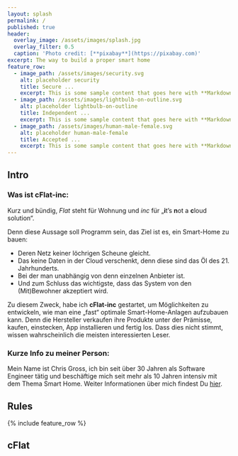 ```yaml
---
layout: splash
permalink: /
published: true
header:
  overlay_image: /assets/images/splash.jpg
  overlay_filter: 0.5
  caption: 'Photo credit: [**pixabay**](https://pixabay.com)'
excerpt: The way to build a proper smart home
feature_row:
  - image_path: /assets/images/security.svg
    alt: placeholder security
    title: Secure ...
    excerpt: This is some sample content that goes here with **Markdown** formatting.
  - image_path: /assets/images/lightbulb-on-outline.svg
    alt: placeholder lightbulb-on-outline
    title: Independent ...
    excerpt: This is some sample content that goes here with **Markdown** formatting.
  - image_path: /assets/images/human-male-female.svg
    alt: placeholder human-male-female
    title: Accepted ...
    excerpt: This is some sample content that goes here with **Markdown** formatting.
---
```

<p></p>
  
## Intro

### Was ist cFlat-inc: 

Kurz und bündig, *Flat* steht für Wohnung und *inc* für „**i**t’s **n**ot a **c**loud solution“. 

Denn diese Aussage soll Programm sein, das Ziel ist es, ein Smart-Home zu bauen:

* Deren Netz keiner löchrigen Scheune gleicht. 
* Das keine Daten in der Cloud verschenkt, denn diese sind das Öl des 21. Jahrhunderts. 
* Bei der man unabhängig von denn einzelnen Anbieter ist. 
* Und zum Schluss das wichtigste, dass das System von den (Mit)Bewohner akzeptiert wird.

Zu diesem Zweck, habe ich **cFlat-inc** gestartet, um Möglichkeiten zu entwickeln, wie man eine „fast“ optimale Smart-Home-Anlagen aufzubauen kann. Denn die Hersteller verkaufen ihre Produkte unter der Prämisse, kaufen, einstecken, App installieren und fertig los. Dass dies nicht stimmt, wissen wahrscheinlich die meisten interessierten Leser.

### Kurze Info zu meiner Person:

Mein Name ist Chris Gross, ich bin seit über 30 Jahren als Software Engineer tätig und beschäftige mich seit mehr als 10 Jahren intensiv mit dem Thema Smart Home. Weiter Informationen über mich findest Du [hier](/about/).  

## Rules

{% include feature_row %}

## cFlat

